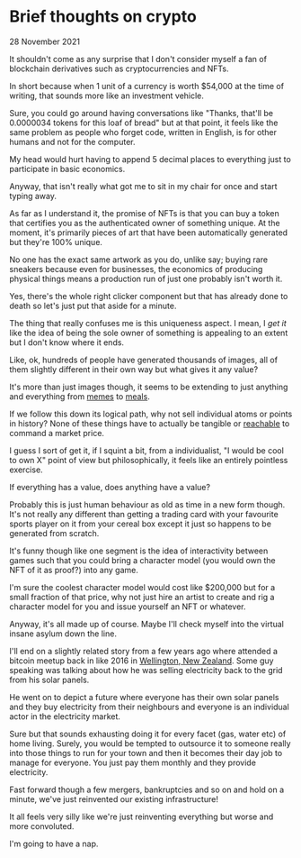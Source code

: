 # Brief thoughts on crypto
28 November 2021

It shouldn&#39;t come as any surprise that I don&#39;t consider myself a fan of blockchain derivatives such as cryptocurrencies and NFTs.

In short because when 1 unit of a currency is worth $54,000 at the time of writing, that sounds more like an investment vehicle.

Sure, you could go around having conversations like &#34;Thanks, that&#39;ll be 0.0000034 tokens for this loaf of bread&#34; but at that point, it feels like the same problem as people who forget code, written in English, is for other humans and not for the computer.

My head would hurt having to append 5 decimal places to everything just to participate in basic economics.

Anyway, that isn&#39;t really what got me to sit in my chair for once and start typing away.

As far as I understand it, the promise of NFTs is that you can buy a token that certifies you as the authenticated owner of something unique. At the moment, it&#39;s primarily pieces of art that have been automatically generated but they&#39;re 100% unique.

No one has the exact same artwork as you do, unlike say; buying rare sneakers because even for businesses, the economics of producing physical things means a production run of just one probably isn&#39;t worth it.

Yes, there&#39;s the whole right clicker component but that has already done to death so let&#39;s just put that aside for a minute.

The thing that really confuses me is this uniqueness aspect. I mean, I *get it* like the idea of being the sole owner of something is appealing to an extent but I don&#39;t know where it ends.

Like, ok, hundreds of people have generated thousands of images, all of them slightly different in their own way but what gives it any value?

It&#39;s more than just images though, it seems to be extending to just anything and everything from [memes](https://foundation.app/@DisasterGirl/~/25046) to [meals](https://twitter.com/McDonalds/status/1455174998264586243).

If we follow this down its logical path, why not sell individual atoms or points in history? None of these things have to actually be tangible or [reachable](https://www.moonestates.com/) to command a market price.

I guess I sort of get it, if I squint a bit, from a individualist, &#34;I would be cool to own X&#34; point of view but philosophically, it feels like an entirely pointless exercise.

If everything has a value, does anything have a value?

Probably this is just human behaviour as old as time in a new form though. It&#39;s not really any different than getting a trading card with your favourite sports player on it from your cereal box except it just so happens to be generated from scratch.

It&#39;s funny though like one segment is the idea of interactivity between games such that you could bring a character model (you would own the NFT of it as proof?) into any game.

I&#39;m sure the coolest character model would cost like $200,000 but for a small fraction of that price, why not just hire an artist to create and rig a character model for you and issue yourself an NFT or whatever.

Anyway, it&#39;s all made up of course. Maybe I&#39;ll check myself into the virtual insane asylum down the line.

I&#39;ll end on a slightly related story from a few years ago where attended a bitcoin meetup back in like 2016 in [Wellington, New Zealand](https://en.wikipedia.org/wiki/Wellington). Some guy speaking was talking about how he was selling electricity back to the grid from his solar panels.

He went on to depict a future where everyone has their own solar panels and they buy electricity from their neighbours and everyone is an individual actor in the electricity market.

Sure but that sounds exhausting doing it for every facet (gas, water etc) of home living. Surely, you would be tempted to outsource it to someone really into those things to run for your town and then it becomes their day job to manage for everyone. You just pay them monthly and they provide electricity.

Fast forward though a few mergers, bankruptcies and so on and hold on a minute, we&#39;ve just reinvented our existing infrastructure!

It all feels very silly like we&#39;re just reinventing everything but worse and more convoluted.

I&#39;m going to have a nap.